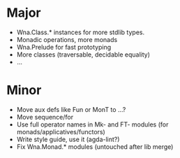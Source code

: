 # Major

* Wna.Class.* instances for more stdlib types.
* Monadic operations, more monads
* Wna.Prelude for fast prototyping
* More classes (traversable, decidable equality)
* ...

# Minor

* Move aux defs like Fun or MonT to ...?
* Move sequence/for
* Use full operator names in Mk- and FT- modules (for monads/applicatives/functors)
* Write style guide, use it (agda-lint?)
* Fix Wna.Monad.* modules (untouched after lib merge)
